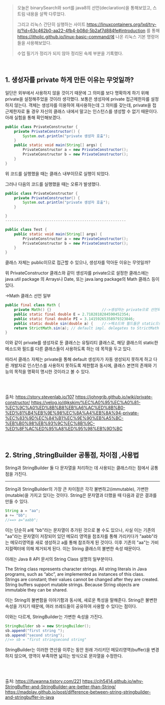 > 오늘은 binarySearch와 sort를 java8의 선언(declaration)을 통해보았고, 스트림 내용을 살짝 다루었다.
>
> 그리고 리눅스 간단히 실행하는 사이트 https://linuxcontainers.org/lxd/try-it/?id=63c462b0-aa22-4fb4-b08d-5b2af7d884fe#introduction 를 통해  https://itholic.github.io/linux-basic-command/에 나온  리눅스 기본 명령어들을 사용해보았다.
>
> 수업 필기가 정리가 되지 않아 정리된 숙제 부분을 기록했다.

<br>



## 1. 생성자를 private 하게 만든 이유는 무엇일까?

일단은 외부에서 사용하지 않을 것이기 때문에 그 의미를 보다 명확하게 하기 위해 private을 설정해주었을 것이라 생각했다. 보통은 생성자에 private 접근제한자를 설정하지 않는다. 객체는 생성자를 이용하여 재사용하는데 그 의미를 갖는데, 
private을 접근제한자로 둘 경우 자신의 클래스 내에서 말고는 인스턴스를 생성할 수 없기 때문이다. 아래 실험을 통해 확인해보겠다.

```java
public class PrivateConstructor {
	private PrivateConstructor() {
		System.out.println("private 생성자 호출");
	}
	public static void main(String[] args) {
		PrivateConstructor a = new PrivateConstructor();
		PrivateConstructor b = new PrivateConstructor();
	}
}
```

위 코드를 실행했을 때는 클래스 내부이므로 실행이 되었다.

그러나 다음의 코드를 실행했을 때는 오류가 발생했다. 

```java
public class PrivateConstructor {
	private PrivateConstructor() {
		System.out.println("private 생성자 호출");
	}

}
-------------------------------------------------------

public class Test {
	public static void main(String[] args) {
		PrivateConstructor a = new PrivateConstructor();
		PrivateConstructor b = new PrivateConstructor();
	}
}
```


클래스 자체는 public이므로 접근할 수 있으나, 생성자를 막아둔 이유는 무엇일까? 

위 PrivateConstructor 클래스와 같이 생성자를 private으로 설정한 클래스에는 java.util package 의 Arrays나 Date, 또는 java.lang package의 Math 클래스 등이 있다.

->Math 클래스 선언 일부

```java
public final class Math {
    private Math() {}						//->생성자는 private으로 선언되어 있다.
    public static final double E = 2.7182818284590452354;
    public static final double PI = 3.14159265358979323846;
    public static double sin(double a) {	//->메소드와 필드들은 static으로 선언된 것을 볼 수 있다.
    return StrictMath.sin(a); // default impl. delegates to StrictMath
}
```

이와 같이 private를 생성자로 둔 클래스는 유틸리티 클래스로, 해당 클래스의 static한 메소드와 필드를 다른 클래스들이 사용하도록 하는 데 목적을 두고 있다. 

따라서 클래스 자체는 private을 통해 default 생성자가 자동 생성되지 못하게 하고 다른 개발자로 인스턴스를 사용하지 못하도록 제한함과 동시에, 클래스 본연의 존재와 기능의 목적을 명확히 명시한 것이라고 볼 수 있다.

<br>

<br>

출처:
https://story.stevenlab.io/107
https://johngrib.github.io/wiki/private-constructor/
https://velog.io/@kskim/%EC%A0%95%EC%A0%81-%EC%9C%A0%ED%8B%B8%EB%A6%AC%ED%8B%B0-%ED%81%B4%EB%9E%98%EC%8A%A4%EB%8A%94-private-%EC%83%9D%EC%84%B1%EC%9E%90%EB%A5%BC-%EB%B0%98%EB%93%9C%EC%8B%9C-%ED%8F%AC%ED%95%A8%ED%95%98%EB%9D%BC





<br>



## 2. String  ,StringBuilder   공통점, 차이점 ,사용법

String과 StringBuilder 둘 다 문자열을 처리하는 데 사용되는 클래스라는 점에서 공통점을 가진다.

------------------------------------------------------------------------------------

String과 StringBuilder의 가장 큰 차이점은 각각 불변하고(immutable), 가변한(mutable)을 가지고 있다는 것이다.
String은 문자열과 더했을 때 다음과 같은 결과를 만들 수 있다.

```java
String a = "aa";
a += "bb";
//==> a="aabb";
```

이는 단순히 a에 "bb"라는 문자열이 추가된 것으로 볼 수도 있으나, 사실 이는 기존의 "aa"라는 문자열이 저장되어 있던 메모리 영역을 참조자를 통해 가리키다가 "aabb"라는 메모리영역을 새로 생성하고 a를 통해 참조하게 된 것이다. 
이후 기존의 "aa"는 가비지컬렉터에 의해 제거되게 된다. 이는 String  클래스의 불변한 속성 때문이다.

아래는 Java 8 API 문서의 String Class 설명의 일부분이다.

The String class represents character strings. 
All string literals in Java programs, such as “abc”, are implemented as instances of this class. 
Strings are constant; their values cannot be changed after they are created.
String buffers support mutable strings. Because String objects are immutable they can be shared.

이는 String의 불변함을 이야기함과 동시에, 새로운 특성을 말해준다.
String은 불변한 속성을 가지기 때문에, 여러 쓰레드들이 공유하여 사용할 수 있다는 점이다.

이와는 다르게, StringBuilder는 가변한 속성을 가진다.

```java
StringBuilder sb = new StringBuilder();
sb.append("first string ");
sb.append("second string");
//=> sb = "first stringsecond string"
```

StringBuilder는 이러한 연산을 이루는 동안 원래 가리키던 메모리영역(buffer)을 변경하지 않으며, 
영역이 부족하면 넓히는 방식으로 문자열을 수정한다.

<br>

<br>

출처:
https://ifuwanna.tistory.com/221
https://cjh5414.github.io/why-StringBuffer-and-StringBuilder-are-better-than-String/
https://madplay.github.io/post/difference-between-string-stringbuilder-and-stringbuffer-in-java